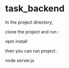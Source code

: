 # task_backend

In the project directory, 

clone the project and run : 

npm install

then you can run project :

node server.js
